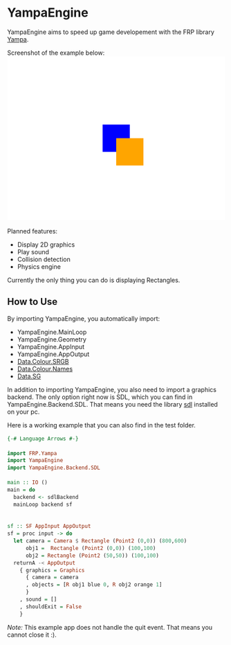 # YampaEngine

YampaEngine aims to speed up game developement with the FRP library [Yampa](https://github.com/ivanperez-keera/Yampa).

Screenshot of the example below:
![Screenshot](test/screenshot.png)

Planned features:
- Display 2D graphics
- Play sound
- Collision detection
- Physics engine

Currently the only thing you can do is displaying Rectangles.

## How to Use

By importing YampaEngine, you automatically import:
- YampaEngine.MainLoop
- YampaEngine.Geometry
- YampaEngine.AppInput
- YampaEngine.AppOutput
- [Data.Colour.SRGB](https://hackage.haskell.org/package/colour-2.3.4/docs/Data-Colour-SRGB.html)
- [Data.Colour.Names](https://hackage.haskell.org/package/colour-2.3.4/docs/Data-Colour-Names.html)
- [Data.SG](https://hackage.haskell.org/package/SGplus-1.1)

In addition to importing YampaEngine, you also need to import a graphics backend. The only option right now is SDL, which you can find in YampaEngine.Backend.SDL. That means you need the library [sdl](https://www.libsdl.org/) installed on your pc.

Here is a working example that you can also find in the test folder.

```haskell
{-# Language Arrows #-}

import FRP.Yampa
import YampaEngine
import YampaEngine.Backend.SDL

main :: IO ()
main = do
  backend <- sdlBackend
  mainLoop backend sf


sf :: SF AppInput AppOutput
sf = proc input -> do
  let camera = Camera $ Rectangle (Point2 (0,0)) (800,600)
      obj1 =  Rectangle (Point2 (0,0)) (100,100)
      obj2 = Rectangle (Point2 (50,50)) (100,100)
  returnA -< AppOutput
    { graphics = Graphics
      { camera = camera
      , objects = [R obj1 blue 0, R obj2 orange 1]
      }
    , sound = []
    , shouldExit = False
    }
```

*Note:* This example app does not handle the quit event. That means you cannot close it :).
